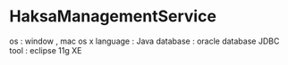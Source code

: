 # HaksaManagementService

os : window  , mac os x
language : Java
database : oracle database JDBC
tool : eclipse 11g XE



